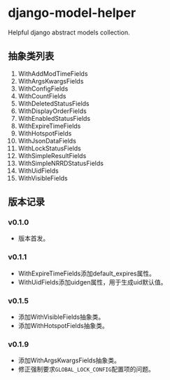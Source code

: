 # django-model-helper

Helpful django abstract models collection.

## 抽象类列表

1. WithAddModTimeFields
1. WithArgsKwargsFields
1. WithConfigFields
1. WithCountFields
1. WithDeletedStatusFields
1. WithDisplayOrderFields
1. WithEnabledStatusFields
1. WithExpireTimeFields
1. WithHotspotFields
1. WithJsonDataFields
1. WithLockStatusFields
1. WithSimpleResultFields
1. WithSimpleNRRDStatusFields
1. WithUidFields
1. WithVisibleFields

## 版本记录

### v0.1.0

- 版本首发。

### v0.1.1

- WithExpireTimeFields添加default_expires属性。
- WithUidFields添加uidgen属性，用于生成uid默认值。

### v0.1.5

- 添加WithVisibleFields抽象类。
- 添加WithHotspotFields抽象类。

### v0.1.9

- 添加WithArgsKwargsFields抽象类。
- 修正强制要求`GLOBAL_LOCK_CONFIG`配置项的问题。
